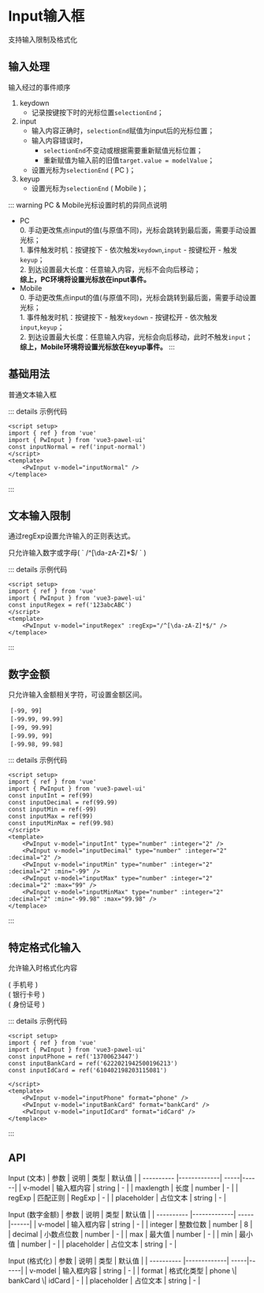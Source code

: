 <script setup>
import { ref } from 'vue'
import { PwInput } from 'vue3-pawel-ui'
const inputNormal = ref('input-normal')
const inputRegex = ref('123abcABC')
const inputInt = ref(99)
const inputDecimal = ref(99.99)
const inputMin = ref(-99)
const inputMax = ref(99)
const inputMinMax = ref(99.98)
const inputPhone = ref('13700623447')
const inputBankCard = ref('6222021942500196213')
const inputIdCard = ref('610402198203115081')

</script>

# Input输入框
支持输入限制及格式化

## 输入处理
输入经过的事件顺序
1. keydown
    - 记录按键按下时的光标位置`selectionEnd`；
2. input
    - 输入内容正确时，`selectionEnd`赋值为input后的光标位置；
    - 输入内容错误时，
        - `selectionEnd`不变动或根据需要重新赋值光标位置；
        - 重新赋值为输入前的旧值`target.value = modelValue`；
    - 设置光标为`selectionEnd` ( PC )；
3. keyup
    - 设置光标为`selectionEnd` ( Mobile )；

::: warning PC & Mobile光标设置时机的异同点说明
- PC<br>
<span style="color: var(--vp-c-brand);">0\. 手动更改焦点input的值(与原值不同)，光标会跳转到最后面，需要手动设置光标；</span><br>
1\. 事件触发时机：按键按下 - 依次触发`keydown`,`input` - 按键松开 - 触发`keyup`；<br>
2\. 到达设置最大长度：任意输入内容，光标不会向后移动；<br>
**综上，PC环境将设置光标放在<span style="color: var(--vp-c-red);">input</span>事件。**
- Mobile<br>
<span style="color: var(--vp-c-brand);">0\. 手动更改焦点input的值(与原值不同)，光标会跳转到最后面，需要手动设置光标；</span><br>
1\. 事件触发时机：按键按下 - 触发`keydown` - 按键松开 - 依次触发`input`,`keyup`；<br>
2\. 到达设置最大长度：任意输入内容，光标会向后移动，此时不触发`input`；<br>
**综上，Mobile环境将设置光标放在<span style="color: var(--vp-c-red);">keyup</span>事件。**
:::

## 基础用法
<p>普通文本输入框</p>
<PwInput v-model="inputNormal" />

::: details 示例代码
```vue
<script setup>
import { ref } from 'vue'
import { PwInput } from 'vue3-pawel-ui'
const inputNormal = ref('input-normal')
</script>
<template>
    <PwInput v-model="inputNormal" />
</templace>
```
:::

## 文本输入限制
通过regExp设置允许输入的正则表达式。
<p>只允许输入数字或字母( ` /^[\da-zA-Z]*$/ ` )</p>
<PwInput v-model="inputRegex" :regExp="/^[\da-zA-Z]*$/" />

::: details 示例代码
```vue
<script setup>
import { ref } from 'vue'
import { PwInput } from 'vue3-pawel-ui'
const inputRegex = ref('123abcABC')
</script>
<template>
    <PwInput v-model="inputRegex" :regExp="/^[\da-zA-Z]*$/" />
</templace>
```
:::

## 数字金额
<p>只允许输入金额相关字符，可设置金额区间。</p>
<PwInput v-model="inputInt" type="number" :integer="2" />
&nbsp;<code>[-99, 99]</code><br>
<PwInput v-model="inputDecimal" type="number" :integer="2" :decimal="2" />
&nbsp;<code>[-99.99, 99.99]</code><br>
<PwInput v-model="inputMin" type="number" :integer="2" :decimal="2" :min="-99" />
&nbsp;<code>[-99, 99.99]</code><br>
<PwInput v-model="inputMax" type="number" :integer="2" :decimal="2" :max="99" />
&nbsp;<code>[-99.99, 99]</code><br>
<PwInput v-model="inputMinMax" type="number" :integer="2" :decimal="2" :min="-99.98" :max="99.98" />
&nbsp;<code>[-99.98, 99.98]</code><br>

::: details 示例代码
```vue
<script setup>
import { ref } from 'vue'
import { PwInput } from 'vue3-pawel-ui'
const inputInt = ref(99)
const inputDecimal = ref(99.99)
const inputMin = ref(-99)
const inputMax = ref(99)
const inputMinMax = ref(99.98)
</script>
<template>
    <PwInput v-model="inputInt" type="number" :integer="2" />
    <PwInput v-model="inputDecimal" type="number" :integer="2" :decimal="2" />
    <PwInput v-model="inputMin" type="number" :integer="2" :decimal="2" :min="-99" />
    <PwInput v-model="inputMax" type="number" :integer="2" :decimal="2" :max="99" />
    <PwInput v-model="inputMinMax" type="number" :integer="2" :decimal="2" :min="-99.98" :max="99.98" />
</templace>
```
:::


## 特定格式化输入
<p>允许输入时格式化内容</p>
<PwInput v-model="inputPhone" format="phone" />
( 手机号 )<br>
<PwInput v-model="inputBankCard" format="bankCard" />
( 银行卡号 )<br>
<PwInput v-model="inputIdCard" format="idCard" />
( 身份证号 )<br>

::: details 示例代码
```vue
<script setup>
import { ref } from 'vue'
import { PwInput } from 'vue3-pawel-ui'
const inputPhone = ref('13700623447')
const inputBankCard = ref('6222021942500196213')
const inputIdCard = ref('610402198203115081')

</script>
<template>
    <PwInput v-model="inputPhone" format="phone" />
    <PwInput v-model="inputBankCard" format="bankCard" />
    <PwInput v-model="inputIdCard" format="idCard" />
</templace>
```
:::

## API
Input (文本)
| 参数        | 说明           | 类型  | 默认值 | 
| ----------  |-------------| -----|------|
| v-model | 输入框内容 | string | - |
| maxlength | 长度 | number | - |
| regExp | 匹配正则 | RegExp | - |
| placeholder | 占位文本 | string | - |

Input (数字金额)
| 参数        | 说明           | 类型  | 默认值 | 
| ----------  |-------------| -----|------|
| v-model | 输入框内容 | string | - |
| integer | 整数位数 | number | 8 |
| decimal | 小数点位数 | number | - |
| max | 最大值 | number | - |
| min | 最小值 | number | - |
| placeholder | 占位文本 | string | - |

Input (格式化)
| 参数        | 说明           | 类型  | 默认值 | 
| ----------  |-------------| -----|------|
| v-model | 输入框内容 | string | - |
| format | 格式化类型 | phone \\| bankCard \\| idCard | - |
| placeholder | 占位文本 | string | - |

<style scoped>
input {
    padding: 4px 7px;
    height: 34px;
    border: 1px solid #dcdee2;
    border-radius: 4px;
    color: #515a6e;
    transition: border 0.2s ease-in-out, background 0.2s ease-in-out, box-shadow 0.2s ease-in-out;
}
input:hover,
input:focus {
    border-color: var(--vp-c-brand);
}
input:focus {
    outline: 0;
    box-shadow: 0 0 0 2px rgba(45, 240, 204, 0.2);
}
</style>